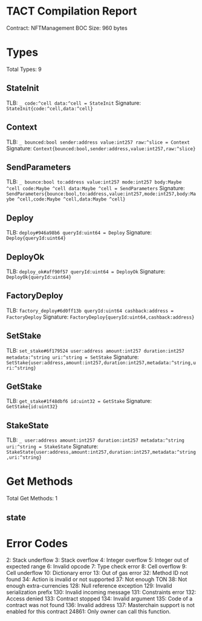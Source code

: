 # TACT Compilation Report
Contract: NFTManagement
BOC Size: 960 bytes

# Types
Total Types: 9

## StateInit
TLB: `_ code:^cell data:^cell = StateInit`
Signature: `StateInit{code:^cell,data:^cell}`

## Context
TLB: `_ bounced:bool sender:address value:int257 raw:^slice = Context`
Signature: `Context{bounced:bool,sender:address,value:int257,raw:^slice}`

## SendParameters
TLB: `_ bounce:bool to:address value:int257 mode:int257 body:Maybe ^cell code:Maybe ^cell data:Maybe ^cell = SendParameters`
Signature: `SendParameters{bounce:bool,to:address,value:int257,mode:int257,body:Maybe ^cell,code:Maybe ^cell,data:Maybe ^cell}`

## Deploy
TLB: `deploy#946a98b6 queryId:uint64 = Deploy`
Signature: `Deploy{queryId:uint64}`

## DeployOk
TLB: `deploy_ok#aff90f57 queryId:uint64 = DeployOk`
Signature: `DeployOk{queryId:uint64}`

## FactoryDeploy
TLB: `factory_deploy#6d0ff13b queryId:uint64 cashback:address = FactoryDeploy`
Signature: `FactoryDeploy{queryId:uint64,cashback:address}`

## SetStake
TLB: `set_stake#6f179524 user:address amount:int257 duration:int257 metadata:^string uri:^string = SetStake`
Signature: `SetStake{user:address,amount:int257,duration:int257,metadata:^string,uri:^string}`

## GetStake
TLB: `get_stake#1f48dbf6 id:uint32 = GetStake`
Signature: `GetStake{id:uint32}`

## StakeState
TLB: `_ user:address amount:int257 duration:int257 metadata:^string uri:^string = StakeState`
Signature: `StakeState{user:address,amount:int257,duration:int257,metadata:^string,uri:^string}`

# Get Methods
Total Get Methods: 1

## state

# Error Codes
2: Stack underflow
3: Stack overflow
4: Integer overflow
5: Integer out of expected range
6: Invalid opcode
7: Type check error
8: Cell overflow
9: Cell underflow
10: Dictionary error
13: Out of gas error
32: Method ID not found
34: Action is invalid or not supported
37: Not enough TON
38: Not enough extra-currencies
128: Null reference exception
129: Invalid serialization prefix
130: Invalid incoming message
131: Constraints error
132: Access denied
133: Contract stopped
134: Invalid argument
135: Code of a contract was not found
136: Invalid address
137: Masterchain support is not enabled for this contract
24861: Only owner can call this function.